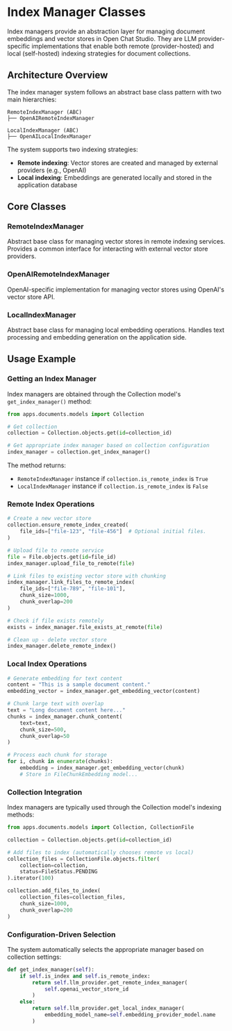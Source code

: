 # Index Manager Classes

Index managers provide an abstraction layer for managing document embeddings and vector stores in Open Chat Studio. They are LLM provider-specific implementations that enable both remote (provider-hosted) and local (self-hosted) indexing strategies for document collections.

## Architecture Overview

The index manager system follows an abstract base class pattern with two main hierarchies:

```
RemoteIndexManager (ABC)
├── OpenAIRemoteIndexManager

LocalIndexManager (ABC)
├── OpenAILocalIndexManager
```

The system supports two indexing strategies:
- **Remote indexing**: Vector stores are created and managed by external providers (e.g., OpenAI)
- **Local indexing**: Embeddings are generated locally and stored in the application database

## Core Classes

### RemoteIndexManager

Abstract base class for managing vector stores in remote indexing services. Provides a common interface for interacting with external vector store providers.

### OpenAIRemoteIndexManager

OpenAI-specific implementation for managing vector stores using OpenAI's vector store API.

### LocalIndexManager

Abstract base class for managing local embedding operations. Handles text processing and embedding generation on the application side.

## Usage Example

### Getting an Index Manager

Index managers are obtained through the Collection model's `get_index_manager()` method:

```python
from apps.documents.models import Collection

# Get collection
collection = Collection.objects.get(id=collection_id)

# Get appropriate index manager based on collection configuration
index_manager = collection.get_index_manager()
```

The method returns:
- `RemoteIndexManager` instance if `collection.is_remote_index` is `True`
- `LocalIndexManager` instance if `collection.is_remote_index` is `False`

### Remote Index Operations

```python
# Create a new vector store
collection.ensure_remote_index_created(
    file_ids=["file-123", "file-456"]  # Optional initial files.
)

# Upload file to remote service
file = File.objects.get(id=file_id)
index_manager.upload_file_to_remote(file)

# Link files to existing vector store with chunking
index_manager.link_files_to_remote_index(
    file_ids=["file-789", "file-101"],
    chunk_size=1000,
    chunk_overlap=200
)

# Check if file exists remotely
exists = index_manager.file_exists_at_remote(file)

# Clean up - delete vector store
index_manager.delete_remote_index()
```

### Local Index Operations

```python
# Generate embedding for text content
content = "This is a sample document content."
embedding_vector = index_manager.get_embedding_vector(content)

# Chunk large text with overlap
text = "Long document content here..."
chunks = index_manager.chunk_content(
    text=text,
    chunk_size=500,
    chunk_overlap=50
)

# Process each chunk for storage
for i, chunk in enumerate(chunks):
    embedding = index_manager.get_embedding_vector(chunk)
    # Store in FileChunkEmbedding model...
```

### Collection Integration

Index managers are typically used through the Collection model's indexing methods:

```python
from apps.documents.models import Collection, CollectionFile

collection = Collection.objects.get(id=collection_id)

# Add files to index (automatically chooses remote vs local)
collection_files = CollectionFile.objects.filter(
    collection=collection,
    status=FileStatus.PENDING
).iterator(100)

collection.add_files_to_index(
    collection_files=collection_files,
    chunk_size=1000,
    chunk_overlap=200
)
```

### Configuration-Driven Selection

The system automatically selects the appropriate manager based on collection settings:

```python
def get_index_manager(self):
    if self.is_index and self.is_remote_index:
        return self.llm_provider.get_remote_index_manager(
            self.openai_vector_store_id
        )
    else:
        return self.llm_provider.get_local_index_manager(
            embedding_model_name=self.embedding_provider_model.name
        )
```
